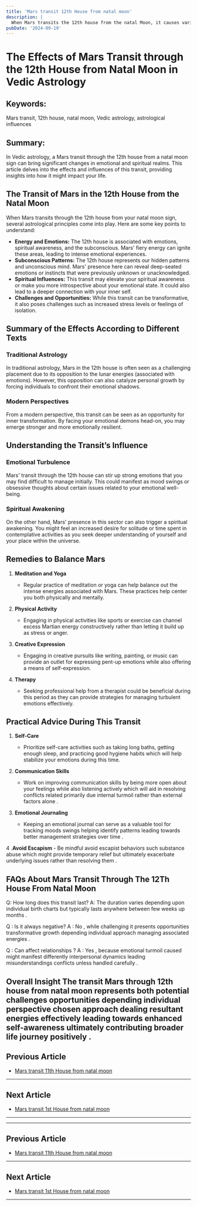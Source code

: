 ```yaml
---
title: 'Mars transit 12th House from natal moon'
description: |
  When Mars transits the 12th house from the natal Moon, it causes various challenges, including financial losses, health issues, and conflicts. The individual may face unwanted expenses, potential accidents, and mental distress. This period requires caution and careful planning.
pubDate: '2024-09-19'
---
```


# The Effects of Mars Transit through the 12th House from Natal Moon in Vedic Astrology

## Keywords:
Mars transit, 12th house, natal moon, Vedic astrology, astrological influences

## Summary:
In Vedic astrology, a Mars transit through the 12th house from a natal moon sign can bring significant changes in emotional and spiritual realms. This article delves into the effects and influences of this transit, providing insights into how it might impact your life.

## The Transit of Mars in the 12th House from the Natal Moon

When Mars transits through the 12th house from your natal moon sign, several astrological principles come into play. Here are some key points to understand:

- **Energy and Emotions:** The 12th house is associated with emotions, spiritual awareness, and the subconscious. Mars' fiery energy can ignite these areas, leading to intense emotional experiences.
- **Subconscious Patterns:** The 12th house represents our hidden patterns and unconscious mind. Mars' presence here can reveal deep-seated emotions or instincts that were previously unknown or unacknowledged.
- **Spiritual Influences:** This transit may elevate your spiritual awareness or make you more introspective about your emotional state. It could also lead to a deeper connection with your inner self.
- **Challenges and Opportunities:** While this transit can be transformative, it also poses challenges such as increased stress levels or feelings of isolation.

## Summary of the Effects According to Different Texts

### Traditional Astrology
In traditional astrology, Mars in the 12th house is often seen as a challenging placement due to its opposition to the lunar energies (associated with emotions). However, this opposition can also catalyze personal growth by forcing individuals to confront their emotional shadows.

### Modern Perspectives
From a modern perspective, this transit can be seen as an opportunity for inner transformation. By facing your emotional demons head-on, you may emerge stronger and more emotionally resilient.

## Understanding the Transit’s Influence

### Emotional Turbulence
Mars' transit through the 12th house can stir up strong emotions that you may find difficult to manage initially. This could manifest as mood swings or obsessive thoughts about certain issues related to your emotional well-being.

### Spiritual Awakening
On the other hand, Mars' presence in this sector can also trigger a spiritual awakening. You might feel an increased desire for solitude or time spent in contemplative activities as you seek deeper understanding of yourself and your place within the universe.

## Remedies to Balance Mars

1. **Meditation and Yoga**
    - Regular practice of meditation or yoga can help balance out the intense energies associated with Mars. These practices help center you both physically and mentally.

2. **Physical Activity**
    - Engaging in physical activities like sports or exercise can channel excess Martian energy constructively rather than letting it build up as stress or anger.

3. **Creative Expression**
    - Engaging in creative pursuits like writing, painting, or music can provide an outlet for expressing pent-up emotions while also offering a means of self-expression.

4. **Therapy**
    - Seeking professional help from a therapist could be beneficial during this period as they can provide strategies for managing turbulent emotions effectively.

## Practical Advice During This Transit

1. **Self-Care**
    - Prioritize self-care activities such as taking long baths, getting enough sleep, and practicing good hygiene habits which will help stabilize your emotions during this time.

2. **Communication Skills**
    - Work on improving communication skills by being more open about your feelings while also listening actively which will aid in resolving conflicts related primarily due internal turmoil rather than external factors alone .

3. **Emotional Journaling**
    - Keeping an emotional journal can serve as a valuable tool for tracking moods swings helping identify patterns leading towards better management strategies over time .

4 .**Avoid Escapism**
     - Be mindful avoid escapist behaviors such substance abuse which might provide temporary relief but ultimately exacerbate underlying issues rather than resolving them .

## FAQs About Mars Transit Through The 12Th House From Natal Moon

Q: How long does this transit last?
A: The duration varies depending upon individual birth charts but typically lasts anywhere between few weeks up months .

Q : Is it always negative?
A : No , while challenging it presents opportunities transformative growth depending individual approach managing associated energies .

Q : Can affect relationships ?
A : Yes , because emotional turmoil caused might manifest differently interpersonal dynamics leading misunderstandings conflicts unless handled carefully .

Overall Insight
The transit Mars through 12th house from natal moon represents both potential challenges opportunities depending individual perspective chosen approach dealing resultant energies effectively leading towards enhanced self-awareness ultimately contributing broader life journey positively .
---

## Previous Article
- [Mars transit 11th House from natal moon](200311_Mars_transit_11th_House_from_natal_moon.md)

---

## Next Article
- [Mars transit 1st House from natal moon](200301_Mars_transit_1st_House_from_natal_moon.md)

---
---

## Previous Article
- [Mars transit 11th House from natal moon](200311_Mars_transit_11th_House_from_natal_moon.md)

---

## Next Article
- [Mars transit 1st House from natal moon](200301_Mars_transit_1st_House_from_natal_moon.md)

---

